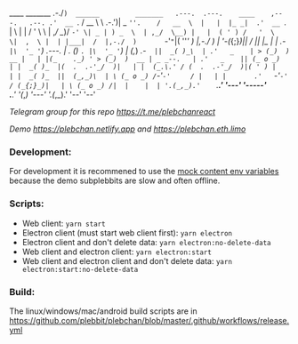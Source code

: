    ____        _______  .-./`)  ______         _______   .---.  .---.    ____    ,---.   .--.
 .'  __ `.    /   __  \ \ .-.')|    _ `''.    /   __  \  |   |  |_ _|  .'  __ `. |    \  |  |
/   '  \  \  | ,_/  \__)/ `-' \| _ | ) _  \  | ,_/  \__) |   |  ( ' ) /   '  \  \|  ,  \ |  |
|___|  /  |,-./  )       `-'`"`|( ''_'  ) |,-./  )       |   '-(_{;}_)|___|  /  ||  |\_ \|  |
   _.-`   |\  '_ '`)     .---. | . (_) `. |\  '_ '`)     |      (_,_)    _.-`   ||  _( )_\  |
.'   _    | > (_)  )  __ |   | |(_    ._) ' > (_)  )  __ | _ _--.   | .'   _    || (_ o _)  |
|  _( )_  |(  .  .-'_/  )|   | |  (_.\.' / (  .  .-'_/  )|( ' ) |   | |  _( )_  ||  (_,_)\  |
\ (_ o _) / `-'`-'     / |   | |       .'   `-'`-'     / (_{;}_)|   | \ (_ o _) /|  |    |  |
 '.(_,_).'    `._____.'  '---' '-----'`       `._____.'  '(_,_) '---'  '.(_,_).' '--'    '--'

_Telegram group for this repo https://t.me/plebchanreact_

_Demo https://plebchan.netlify.app and https://plebchan.eth.limo_

### Development:

For development it is recommened to use the
[mock content env variables](https://github.com/plebbit/plebbit-react-hooks/blob/master/docs/mock-content.md#add-env-variable-for-mocking) 
because the demo subplebbits are slow and often offline.

### Scripts:

- Web client: `yarn start`
- Electron client (must start web client first): `yarn electron`
- Electron client and don't delete data: `yarn electron:no-delete-data`
- Web client and electron client: `yarn electron:start`
- Web client and electron client and don't delete data: `yarn electron:start:no-delete-data`

### Build:

The linux/windows/mac/android build scripts are in https://github.com/plebbit/plebchan/blob/master/.github/workflows/release.yml
